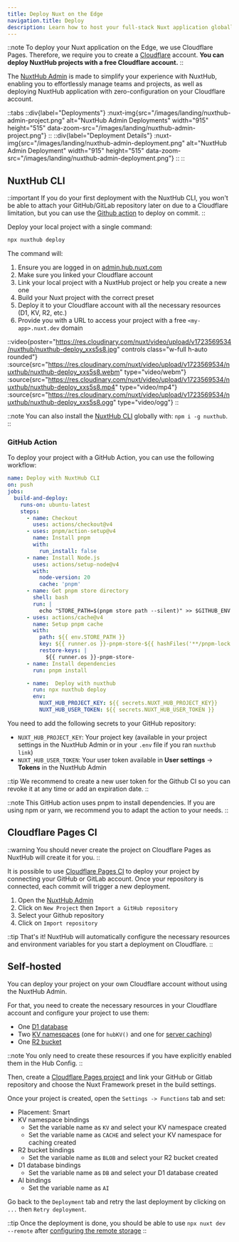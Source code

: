 ```yaml
---
title: Deploy Nuxt on the Edge
navigation.title: Deploy
description: Learn how to host your full-stack Nuxt application globally with minimal configuration.
---
```


::note
To deploy your Nuxt application on the Edge, we use Cloudflare Pages. Therefore, we require you to create a [Cloudflare](https://www.cloudflare.com/) account. **You can deploy NuxtHub projects with a free Cloudflare account.**
::

The [NuxtHub Admin](https://admin.hub.nuxt.com) is made to simplify your experience with NuxtHub, enabling you to effortlessly manage teams and projects, as well as deploying NuxtHub application with zero-configuration on your Cloudflare account.

::tabs
::div{label="Deployments"}
:nuxt-img{src="/images/landing/nuxthub-admin-project.png" alt="NuxtHub Admin Deployments" width="915" height="515" data-zoom-src="/images/landing/nuxthub-admin-project.png"}
::
::div{label="Deployment Details"}
:nuxt-img{src="/images/landing/nuxthub-admin-deployment.png" alt="NuxtHub Admin Deployment" width="915" height="515" data-zoom-src="/images/landing/nuxthub-admin-deployment.png"}
::
::


## NuxtHub CLI

::important
If you do your first deployment with the NuxtHub CLI, you won't be able to attach your GitHub/GitLab repository later on due to a Cloudflare limitation, but you can use the [Github action](#github-action) to deploy on commit.
::

Deploy your local project with a single command:

```bash [Terminal]
npx nuxthub deploy
```

The command will:
1. Ensure you are logged in on [admin.hub.nuxt.com](https://admin.hub.nuxt.com)
2. Make sure you linked your Cloudflare account
3. Link your local project with a NuxtHub project or help you create a new one
4. Build your Nuxt project with the correct preset
5. Deploy it to your Cloudflare account with all the necessary resources (D1, KV, R2, etc.)
6. Provide you with a URL to access your project with a free `<my-app>.nuxt.dev` domain

::video{poster="https://res.cloudinary.com/nuxt/video/upload/v1723569534/nuxthub/nuxthub-deploy_xxs5s8.jpg" controls class="w-full h-auto rounded"}
  :source{src="https://res.cloudinary.com/nuxt/video/upload/v1723569534/nuxthub/nuxthub-deploy_xxs5s8.webm" type="video/webm"}
  :source{src="https://res.cloudinary.com/nuxt/video/upload/v1723569534/nuxthub/nuxthub-deploy_xxs5s8.mp4" type="video/mp4"}
  :source{src="https://res.cloudinary.com/nuxt/video/upload/v1723569534/nuxthub/nuxthub-deploy_xxs5s8.ogg" type="video/ogg"}
::

::note
You can also install the [NuxtHub CLI](https://github.com/nuxt-hub/cli) globally with: `npm i -g nuxthub`.
::

### GitHub Action

To deploy your project with a GitHub Action, you can use the following workflow:

```yaml [.github/workflows/deploy.yml]
name: Deploy with NuxtHub CLI
on: push
jobs:
  build-and-deploy:
    runs-on: ubuntu-latest
    steps:
      - name: Checkout
        uses: actions/checkout@v4
      - uses: pnpm/action-setup@v4
        name: Install pnpm
        with:
          run_install: false
      - name: Install Node.js
        uses: actions/setup-node@v4
        with:
          node-version: 20
          cache: 'pnpm'
      - name: Get pnpm store directory
        shell: bash
        run: |
          echo "STORE_PATH=$(pnpm store path --silent)" >> $GITHUB_ENV
      - uses: actions/cache@v4
        name: Setup pnpm cache
        with:
          path: ${{ env.STORE_PATH }}
          key: ${{ runner.os }}-pnpm-store-${{ hashFiles('**/pnpm-lock.yaml') }}
          restore-keys: |
            ${{ runner.os }}-pnpm-store-
      - name: Install dependencies
        run: pnpm install

      - name:  Deploy with nuxthub
        run: npx nuxthub deploy
        env:
          NUXT_HUB_PROJECT_KEY: ${{ secrets.NUXT_HUB_PROJECT_KEY}}
          NUXT_HUB_USER_TOKEN: ${{ secrets.NUXT_HUB_USER_TOKEN }}
```

You need to add the following secrets to your GitHub repository:
- `NUXT_HUB_PROJECT_KEY`: Your project key (available in your project settings in the NuxtHub Admin or in your `.env` file if you ran `nuxthub link`)
- `NUXT_HUB_USER_TOKEN`: Your user token available in **User settings** → **Tokens** in the NuxtHub Admin

::tip
We recommend to create a new user token for the Github CI so you can revoke it at any time or add an expiration date.
::

::note
This GitHub action uses pnpm to install dependencies. If you are using npm or yarn, we recommend you to adapt the action to your needs.
::

## Cloudflare Pages CI

::warning
You should never create the project on Cloudflare Pages as NuxtHub will create it for you.
::

It is possible to use [Cloudflare Pages CI](https://pages.cloudflare.com) to deploy your project by connecting your GitHub or GitLab account. Once your repository is connected, each commit will trigger a new deployment.

1. Open the [NuxtHub Admin](https://admin.hub.nuxt.com)
2. Click on `New Project` then `Import a GitHub repository`
3. Select your Github repository
4. Click on `Import repository`

::tip
That's it! NuxtHub will automatically configure the necessary resources and environment variables for you start a deployment on Cloudflare.
::

## Self-hosted

You can deploy your project on your own Cloudflare account without using the NuxtHub Admin.

For that, you need to create the necessary resources in your Cloudflare account and configure your project to use them:

- One [D1 database](https://dash.cloudflare.com/?to=/:account/workers/d1)
- Two [KV namespaces](https://dash.cloudflare.com/?to=/:account/workers/kv/namespaces) (one for `hubKV()` and one for [server caching](/docs/features/cache))
- One [R2 bucket](https://dash.cloudflare.com/?to=/:account/r2/new)

::note
You only need to create these resources if you have explicitly enabled them in the Hub Config.
::

Then, create a [Cloudflare Pages project](https://dash.cloudflare.com/?to=/:account/pages/new/provider/github) and link your GitHub or Gitlab repository and choose the Nuxt Framework preset in the build settings.

Once your project is created, open the `Settings -> Functions` tab and set:
- Placement: Smart
- KV namespace bindings
  - Set the variable name as `KV` and select your KV namespace created
  - Set the variable name as `CACHE` and select your KV namespace for caching created
- R2 bucket bindings
  - Set the variable name as `BLOB` and select your R2 bucket created
- D1 database bindings
  - Set the variable name as `DB` and select your D1 database created
- AI bindings
  - Set the variable name as `AI`


Go back to the `Deployment` tab and retry the last deployment by clicking on `...` then `Retry deployment`.

::tip
Once the deployment is done, you should be able to use `npx nuxt dev --remote` after [configuring the remote storage](/docs/getting-started/remote-storage#self-hosted)
::
